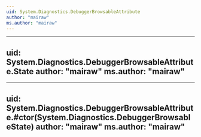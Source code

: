 ```yaml
---
uid: System.Diagnostics.DebuggerBrowsableAttribute
author: "mairaw"
ms.author: "mairaw"
---
```


---
uid: System.Diagnostics.DebuggerBrowsableAttribute.State
author: "mairaw"
ms.author: "mairaw"
---

---
uid: System.Diagnostics.DebuggerBrowsableAttribute.#ctor(System.Diagnostics.DebuggerBrowsableState)
author: "mairaw"
ms.author: "mairaw"
---
